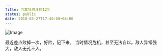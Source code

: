 ```yaml
---
Title: 与本我狗斗的12年
status: public
date: 2018-05-27T17:40:00+08:00
---
```



![Image](http://blog.blueeon.me/_image/2018-05-27/17-41-11.jpg)

最近差点败掉一次，好险，记下来。
当时情况危机，甚至无法自以。敌人异常强大，敌人无孔不入。
